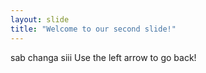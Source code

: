 ```yaml
---
layout: slide
title: "Welcome to our second slide!"
---
```

sab changa siii
Use the left arrow to go back!
